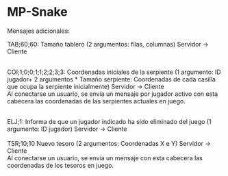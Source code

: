 # MP-Snake

Mensajes adicionales:

TAB;60;60: Tamaño tablero (2 argumentos: filas, columnas) Servidor -> Cliente<br /><br />

COI;1;0;0;1;1;2;2;3;3: Coordenadas iniciales de la serpiente (1 argumento: ID jugador+ 2 argumentos * Tamaño serpiente: Coordenadas de cada casilla que ocupa la serpiente inicialmente) Servidor -> Cliente<br />
Al conectarse un usuario, se envía un mensaje por jugador activo con esta cabecera las coordenadas de las serpientes actuales en juego.<br /><br />

ELJ;1: Informa de que un jugador indicado ha sido eliminado del juego (1 argumento: ID jugador) Servidor -> Cliente<br /><br />
TSR;10;10 Nuevo tesoro (2 argumentos: Coordenadas X e Y) Servidor -> Cliente<br />
Al conectarse un usuario, se envía un mensaje con esta cabecera las coordenadas de los tesoros en juego.
<br /><br />
